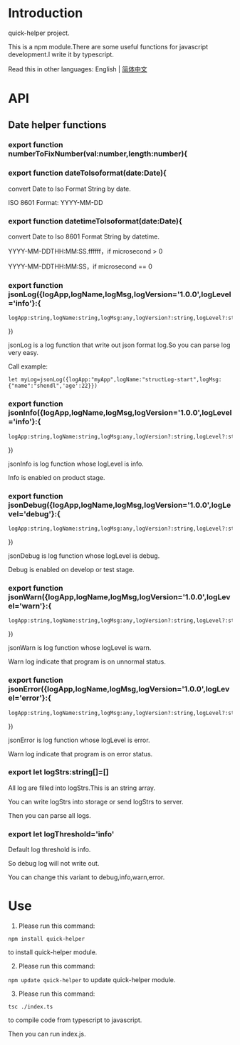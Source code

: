 # Introduction
quick-helper project.

This is a npm module.There are some useful functions for javascript development.I write it by typescript.

Read this in other languages: English | [简体中文](README_zh-CN.md)

# API

## Date helper functions

### export function numberToFixNumber(val:number,length:number){


### export function dateToIsoformat(date:Date){
convert Date to Iso Format String by date. 

ISO 8601 Format: YYYY-MM-DD

### export function datetimeToIsoformat(date:Date){

convert Date to Iso 8601 Format String by datetime. 

YYYY-MM-DDTHH:MM:SS.ffffff，if microsecond > 0

YYYY-MM-DDTHH:MM:SS，if microsecond == 0


### export function jsonLog({logApp,logName,logMsg,logVersion='1.0.0',logLevel='info'}:{
    logApp:string,logName:string,logMsg:any,logVersion?:string,logLevel?:string
})

jsonLog is a log function that write out json format log.So you can parse log very easy.

Call example:

`
let myLog=jsonLog({logApp:"myApp",logName:"structLog-start",logMsg:{"name":"shendl",'age':22}})
`

### export function jsonInfo({logApp,logName,logMsg,logVersion='1.0.0',logLevel='info'}:{
    logApp:string,logName:string,logMsg:any,logVersion?:string,logLevel?:string
})

jsonInfo is  log function whose logLevel is  info.

Info is enabled on product stage.


### export function jsonDebug({logApp,logName,logMsg,logVersion='1.0.0',logLevel='debug'}:{
    logApp:string,logName:string,logMsg:any,logVersion?:string,logLevel?:string
}) 

jsonDebug is  log function whose logLevel is  debug.

Debug is enabled on develop or test stage.

### export function jsonWarn({logApp,logName,logMsg,logVersion='1.0.0',logLevel='warn'}:{
    logApp:string,logName:string,logMsg:any,logVersion?:string,logLevel?:string
})

jsonWarn is  log function whose logLevel is  warn.

Warn log indicate that program is on unnormal status. 


### export function jsonError({logApp,logName,logMsg,logVersion='1.0.0',logLevel='error'}:{
    logApp:string,logName:string,logMsg:any,logVersion?:string,logLevel?:string
})

jsonError is  log function whose logLevel is  error.

Warn log indicate that program is on error status. 


### export let logStrs:string[]=[]

All log are filled into logStrs.This is an string array.

You can write logStrs into storage or send   logStrs to server.

Then you can parse all logs.


### export let logThreshold='info'

Default log threshold is info.

So debug log will not write out.

You can change this variant to debug,info,warn,error.




# Use
1. Please run this command:

`
npm install quick-helper
`

to install quick-helper module.

2. Please run this command:


`
npm update quick-helper
`
to update quick-helper module.

3. Please run this command:

`
tsc ./index.ts
`

to compile code from typescript to javascript.

Then you can run index.js.

